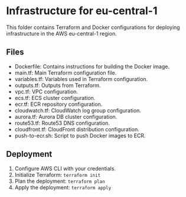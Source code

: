 # Infrastructure for eu-central-1

This folder contains Terraform and Docker configurations for deploying infrastructure in the AWS eu-central-1 region.

## Files

- Dockerfile: Contains instructions for building the Docker image.
- main.tf: Main Terraform configuration file.
- variables.tf: Variables used in Terraform configuration.
- outputs.tf: Outputs from Terraform.
- vpc.tf: VPC configuration.
- ecs.tf: ECS cluster configuration.
- ecr.tf: ECR repository configuration.
- cloudwatch.tf: CloudWatch log group configuration.
- aurora.tf: Aurora DB cluster configuration.
- route53.tf: Route53 DNS configuration.
- cloudfront.tf: CloudFront distribution configuration.
- push-to-ecr.sh: Script to push Docker images to ECR.

## Deployment

1. Configure AWS CLI with your credentials.
2. Initialize Terraform: `terraform init`
3. Plan the deployment: `terraform plan`
4. Apply the deployment: `terraform apply`
